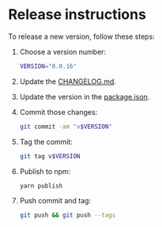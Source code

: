 # Release instructions

To release a new version, follow these steps:

1. Choose a version number:

   ```sh
   VERSION="0.0.16"
   ```

1. Update the [CHANGELOG.md](../CHANGELOG.md).

1. Update the version in the [package.json](../package.json).

1. Commit those changes:

   ```sh
   git commit -am "v$VERSION"
   ```

1. Tag the commit:

   ```sh
   git tag v$VERSION
   ```

1. Publish to npm:

   ```sh
   yarn publish
   ```

1. Push commit and tag:

   ```sh
   git push && git push --tags
   ```
